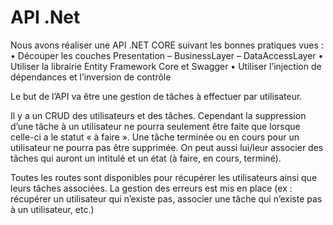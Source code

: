 # API .Net

Nous avons réaliser une API .NET CORE suivant les bonnes pratiques vues  :
• Découper les couches Presentation – BusinessLayer – DataAccessLayer
• Utiliser la librairie Entity Framework Core et Swagger
• Utiliser l’injection de dépendances et l’inversion de contrôle


Le but de l’API va être une gestion de tâches à effectuer par utilisateur.

Il y a un CRUD des utilisateurs et des tâches. Cependant la suppression d’une tâche à un utilisateur ne pourra seulement être faite que lorsque celle-ci a le statut « à faire ». Une tâche terminée ou en cours pour un utilisateur ne pourra pas être supprimée.
On peut aussi lui/leur associer des tâches qui auront un intitulé et un état (à faire, en cours, terminé). 

Toutes les routes sont disponibles pour récupérer les utilisateurs ainsi que leurs tâches associées.
La gestion des erreurs est mis en place (ex : récupérer un utilisateur qui n’existe pas, associer une tâche qui n’existe pas à un utilisateur, etc.)

